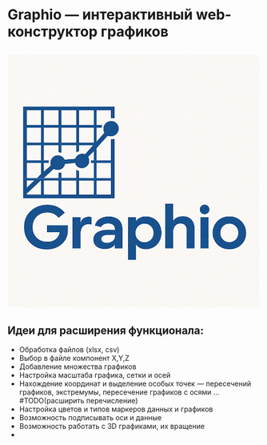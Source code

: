 # Graphio — интерактивный web-конструктор графиков
![alt text](graphio_logo_alt.png)
---
## Идеи для расширения функционала:
- Обработка файлов (xlsx, csv)
- Выбор в файле компонент X,Y,Z
- Добавление множества графиков
- Настройка масштаба графика, сетки и осей
- Нахождение координат и выделение особых точек — пересечений графиков, экстремумы, пересечение графиков с осями ... #TODO(расширить перечисление)
- Настройка цветов и типов маркеров данных и графиков
- Возможность подписывать оси и данные
- Возможность работать с 3D графиками, их вращение 
-
